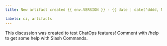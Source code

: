 ```yaml
---
title: New artifact created {{ env.VERSION }} - {{ date | date('dddd, MMMM Do') }}

labels: ci, artifacts
---
```

This discussion was created to test ChatOps features!
Comment with /help to get some help with Slash Commands.